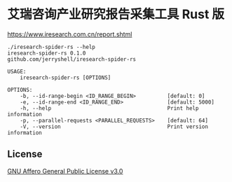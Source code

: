 # 艾瑞咨询产业研究报告采集工具 Rust 版

https://www.iresearch.com.cn/report.shtml

```
./iresearch-spider-rs --help
iresearch-spider-rs 0.1.0
github.com/jerryshell/iresearch-spider-rs

USAGE:
    iresearch-spider-rs [OPTIONS]

OPTIONS:
    -b, --id-range-begin <ID_RANGE_BEGIN>          [default: 0]
    -e, --id-range-end <ID_RANGE_END>              [default: 5000]
    -h, --help                                     Print help information
    -p, --parallel-requests <PARALLEL_REQUESTS>    [default: 64]
    -V, --version                                  Print version information
```

## License

[GNU Affero General Public License v3.0](https://choosealicense.com/licenses/agpl-3.0/)
